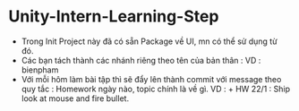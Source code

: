 # Unity-Intern-Learning-Step

- Trong Init Project này đã có sẵn Package về UI, mn có thể sử dụng từ đó. 
- Các bạn tách thành các nhánh riêng theo tên của bản thân : VD : bienpham
- Với mỗi hôm làm bài tập thì sẽ đẩy lên thành commit với message theo quy tắc : 
    Homework ngày nào, topic chính là về gì. 
    VD : + HW 22/1 : Ship look at mouse and fire bullet. 

